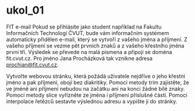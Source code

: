 # ukol_01
FIT e-mail
Pokud se přihlásíte jako student například na Fakultu Informačních Technologí ČVUT, bude vám informačním systémem automaticky přidělen e-mail, který se vytvoří z vašeho jména a příjmení. Z vašeho příjmení se vezme pět prvních znaků a z vašeho křestního jména první tři. Výsledek se převede na malá písmena a připojí se doména fit.cvut.cz. Pro jméno Jana Procházková tak vznikne adresa prochjan@fit.cvut.cz.

Vytvořte webovou stránku, která požádá uživatele nejdříve o jeho křestní jméno a pak příjmení, obojí bez diakritiky. Pomocí metody trim zajistěte, že ve jméně ani příjmení nebudou na začátku ani na konci žádné bílé znaky. Pomocí metody slice vyřízněte ze jména i příjmení příslušné části. Pomocí interpolace řetězců sestavte výslednou adresu a vypište ji do stránky.

